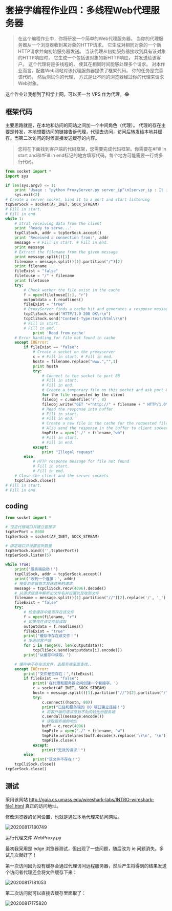 # 套接字编程作业四：多线程Web代理服务器

> 在这个编程作业中，你将研发一个简单的Web代理服务器。
> 当你的代理服务器从一个浏览器收到某对象的HTTP请求，
> 它生成对相同对象的一个新HTTP请求并向初始服务器发送。
> 当该代理从初始服务器接收到具有该对象的HTTP响应时，
> 它生成一个包括该对象的新HTTP响应，
> 并发送给该客户。
> 这个代理将是多线程的，
> 使其在相同时间能够处理多个请求。
> 对本作业而言，配套Web网站对该代理服务器提供了框架代码。
> 你的任务是完善该代码，
> 然后测试你的代理，
> 方式是让不同的浏览器经过你的代理来请求Web对象。

这个作业让我想到了科学上网，可以买一台 VPS 作为代理。😂

## 框架代码

主要思路就是，在本地和访问的网站之间加一个中间角色（代理）。
代理的存在主要是转发，本地想要访问的链接告诉代理，代理去访问，访问后转发给本地并缓存。当第二次访问的时候直接发送缓存的内容。

> 您将在下面找到客户端的代码框架，您需要完成代码框架。你需要在#Fill in start and和#Fill in end标记的地方填写代码。每个地方可能需要一行或多行代码。

```python
from socket import *
import sys

if len(sys.argv) <= 1:
    print 'Usage : "python ProxyServer.py server_ip"\n[server_ip : It is the IP Address Of Proxy Server'
	sys.exit(2)
# Create a server socket, bind it to a port and start listening
tcpSerSock = socket(AF_INET, SOCK_STREAM)
# Fill in start.
# Fill in end.
while 1:
	# Strat receiving data from the client
	print 'Ready to serve...'
	tcpCliSock, addr = tcpSerSock.accept()
	print 'Received a connection from:', addr
	message = # Fill in start. # Fill in end.
	print message
	# Extract the filename from the given message
	print message.split()[1]
	filename = message.split()[1].partition("/")[2]
	print filename
	fileExist = "false"
	filetouse = "/" + filename
	print filetouse
	try:
		# Check wether the file exist in the cache
		f = open(filetouse[1:], "r")
		outputdata = f.readlines()
		fileExist = "true"
		# ProxyServer finds a cache hit and generates a response message
		tcpCliSock.send("HTTP/1.0 200 OK\r\n")
		tcpCliSock.send("Content-Type:text/html\r\n")
		# Fill in start.
		# Fill in end.
			print 'Read from cache'
	# Error handling for file not found in cache
	except IOError:
		if fileExist == "false":
			# Create a socket on the proxyserver
			c = # Fill in start. # Fill in end.
			hostn = filename.replace("www.","",1) 
			print hostn
			try:
				# Connect to the socket to port 80
				# Fill in start.
				# Fill in end.
				# Create a temporary file on this socket and ask port 80
				for the file requested by the client
				fileobj = c.makefile('r', 0)
				fileobj.write("GET "+"http://" + filename + " HTTP/1.0\n\n")
				# Read the response into buffer
				# Fill in start.
				# Fill in end.
				# Create a new file in the cache for the requested file.
				# Also send the response in the buffer to client socket and the corresponding file in the cache
				tmpFile = open("./" + filename,"wb")
				# Fill in start.
				# Fill in end.
			except:
				print "Illegal request"
		else:
			# HTTP response message for file not found
			# Fill in start.
			# Fill in end.
	# Close the client and the server sockets
	tcpCliSock.close()
# Fill in start.
# Fill in end.
```

## coding

```python
from socket import *

# 设定代理端口并建立套接字
tcpSerPort = 8080
tcpSerSock = socket(AF_INET, SOCK_STREAM)

# 绑定端口并设置监听数量
tcpSerSock.bind(('',tcpSerPort))
tcpSerSock.listen(5)

while True:
    print('服务端启动！')
    tcpCliSock, addr = tcpSerSock.accept()
    print('收到一个连接：', addr)
    # 接受浏览器首次发送过来的请求
    message = tcpCliSock.recv(4096).decode()
    # 从请求信息中解析出文件名并设置以及收到文件
    filename = message.split()[1].partition("//")[2].replace('/', '_')
    fileExist = "false"
    try:
        # 检查缓存中是否存在该文件
        f = open(filename, "r")
        # 如果存在该文件就读取
        outputdata = f.readlines()
        fileExist = "true"
        print("缓存中存在该文件！")
        # 发送给客户端
        for i in range(0, len(outputdata)):
            tcpCliSock.send(outputdata[i].encode())
        print("从缓存中读取。")

    # 缓存中不存在该文件，去服务端里面查找。、
    except IOError:
        print("文件是否存在：",fileExist)
        if fileExist == "false":
            print('在代理和服务器之间创建一个套接字。')
            c = socket(AF_INET, SOCK_STREAM)
            hostn = message.split()[1].partition("//")[2].partition("/")[0]
            try:
                c.connect((hostn, 80))
                print("已经和服务端的 80 端口建立连接！")
                # 将客户端的请求原封不动的转化给服务端
                c.sendall(message.encode())
                # 读取服务端的响应
                buff = c.recv(4096)
                tmpFile = open("./" + filename, "w")
                tmpFile.writelines(buff.decode().replace('\r\n', '\n'))
                tmpFile.close()
            except:
                print("无效的请求！")
        else:
            print("该文件不存在！")
    tcpCliSock.close()
tcpSerSock.close()
```

## 测试 

采用该网站 http://gaia.cs.umass.edu/wireshark-labs/INTRO-wireshark-file1.html 真正的访问地址。

修改浏览器的访问设置，也就是通过本地代理来访问网站。

![20200817180749](https://cdn.jsdelivr.net/gh/weijiew/pic@master/images/20200817180749.png)

运行代理文件 WebProxy.py 

最初我采用是 edge 浏览器测试，但出现了一些问题，随后改为 ie 问题消失。多试几次就好了！

第一次访问因为没有缓存会通过代理访问远程服务器，然后产生将得到的结果发送个访问者代理还会将文件缓存下来：

![20200817181053](https://cdn.jsdelivr.net/gh/weijiew/pic@master/images/20200817181053.png)

第二次访问就可以直接去缓存里面取了：

![20200817175820](https://cdn.jsdelivr.net/gh/weijiew/pic@master/images/20200817175820.png)

